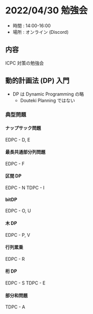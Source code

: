 # 2022/04/30 勉強会
- 時間 : 14:00-16:00
- 場所 : オンライン (Discord)

## 内容
ICPC 対策の勉強会
## 動的計画法 (DP) 入門
- DP は Dynamic Programming の略
  - Douteki Planning ではない

### 典型問題
#### ナップサック問題
EDPC - D, E

#### 最長共通部分列問題
EDPC - F

#### 区間 DP
EDPC - N
TDPC - I

#### bitDP
EDPC - O, U

#### 木 DP
EDPC - P, V

#### 行列累乗
EDPC - R

#### 桁 DP
EDPC - S
TDPC - E

#### 部分和問題
TDPC - A

